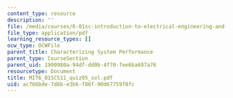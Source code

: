 ```yaml
---
content_type: resource
description: ''
file: /media/courses/6-01sc-introduction-to-electrical-engineering-and-computer-science-i-spring-2011/ac766bde7d8be3b6f86f90d67759f8fc_MIT6_01SCS11_quiz05_sol.pdf
file_type: application/pdf
learning_resource_types: []
ocw_type: OCWFile
parent_title: Characterizing System Performance
parent_type: CourseSection
parent_uid: 1900980a-94df-dd0b-4f70-fee6ba697a76
resourcetype: Document
title: MIT6_01SCS11_quiz05_sol.pdf
uid: ac766bde-7d8b-e3b6-f86f-90d67759f8fc
---
```

